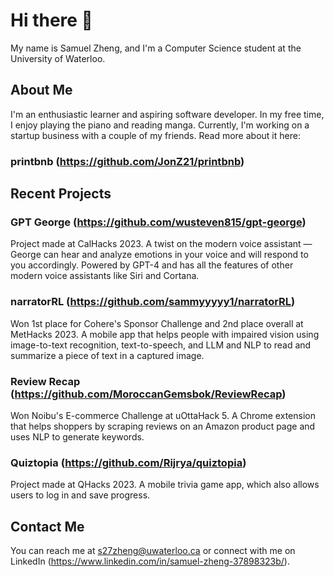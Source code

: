 # Hi there 👋

My name is Samuel Zheng, and I'm a Computer Science student at the University of Waterloo.

## About Me

I'm an enthusiastic learner and aspiring software developer. In my free time, I enjoy playing the piano and reading manga. Currently, I'm working on a startup business with a couple of my friends. Read more about it here:
### printbnb (https://github.com/JonZ21/printbnb)


## Recent Projects

### GPT George (https://github.com/wusteven815/gpt-george)

Project made at CalHacks 2023. A twist on the modern voice assistant — George can hear and analyze emotions in your voice and will respond to you accordingly. Powered by GPT-4 and has all the features of other modern voice assistants like Siri and Cortana.

### narratorRL (https://github.com/sammyyyyy1/narratorRL)

Won 1st place for Cohere's Sponsor Challenge and 2nd place overall at MetHacks 2023. A mobile app that helps people with impaired vision using image-to-text recognition, text-to-speech, and LLM and NLP to read and summarize a piece of text in a captured image.

### Review Recap (https://github.com/MoroccanGemsbok/ReviewRecap)

Won Noibu's E-commerce Challenge at uOttaHack 5. A Chrome extension that helps shoppers by scraping reviews on an Amazon product page and uses NLP to generate keywords.

### Quiztopia (https://github.com/Rijrya/quiztopia)

Project made at QHacks 2023. A mobile trivia game app, which also allows users to log in and save progress.

## Contact Me

You can reach me at s27zheng@uwaterloo.ca or connect with me on LinkedIn (https://www.linkedin.com/in/samuel-zheng-37898323b/).


